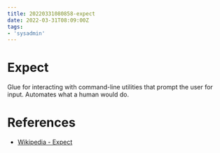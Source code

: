 ```yaml
---
title: 20220331080858-expect
date: 2022-03-31T08:09:00Z
tags:
- 'sysadmin'
---
```


#  Expect

Glue for interacting with command-line utilities that prompt the user for input. Automates what a human would do.

# References

* [Wikipedia - Expect](https://en.wikipedia.org/wiki/Expect)